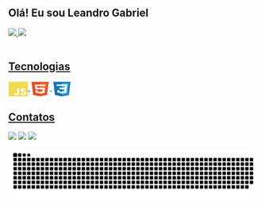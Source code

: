 ## Olá! Eu sou Leandro Gabriel 
 <div>
  <a href="https://github.com/legabriel306">
  <img height="180em" src="https://github-readme-stats.vercel.app/api?username=legabriel306&show_icons=true&theme=dracula&include_all_commits=true&count_private=true"/>
  <img height="180em" src="https://github-readme-stats.vercel.app/api/top-langs/?username=legabriel306&layout=compact&langs_count=16&theme=dracula"/>
</div>
<div style="display: inline_block"><br>
 
  ## Tecnologias
  <img align="center" alt="Le-Js" height="30" width="40" src="https://raw.githubusercontent.com/devicons/devicon/master/icons/javascript/javascript-plain.svg">
  <img align="center" alt="Le-HTML" height="30" width="40" src="https://raw.githubusercontent.com/devicons/devicon/master/icons/html5/html5-original.svg">
  <img align="center" alt="Le-CSS" height="30" width="40" src="https://raw.githubusercontent.com/devicons/devicon/master/icons/css3/css3-original.svg">
  
  
  ## 
 ## Contatos
<div> 
  
 
  <a href="https://www.instagram.com/le_gabriel23/" target="_blank"><img src="https://img.shields.io/badge/-Instagram-%23E4405F?style=for-the-badge&logo=instagram&logoColor=white" target="_blank"></a>
  <a href = "mailto: enviaprolegabriel@gmail.com"><img src="https://img.shields.io/badge/-Gmail-%23333?style=for-the-badge&logo=gmail&logoColor=white" target="_blank"></a>
  <a href="https://www.linkedin.com/in/leandro-gabriel-034015209" target="_blank"><img src="https://img.shields.io/badge/-LinkedIn-%230077B5?style=for-the-badge&logo=linkedin&logoColor=white" target="_blank"></a> 
 
  ![Snake animation](https://github.com/legabriel306/legabriel306/blob/output/github-contribution-grid-snake.svg)
</div>
